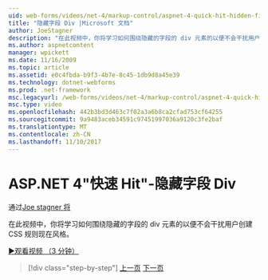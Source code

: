 ```yaml
---
uid: web-forms/videos/net-4/markup-control/aspnet-4-quick-hit-hidden-field-divs
title: "隐藏字段 Div |Microsoft 文档"
author: JoeStagner
description: "在此视频中，你将学习如何围绕隐藏的字段的 div 元素的以便不会干扰用户创建 CSS 规则现在风格。"
ms.author: aspnetcontent
manager: wpickett
ms.date: 11/16/2009
ms.topic: article
ms.assetid: e0c4fbda-b9f3-4b7e-8c45-1db9d8a45e39
ms.technology: dotnet-webforms
ms.prod: .net-framework
msc.legacyurl: /web-forms/videos/net-4/markup-control/aspnet-4-quick-hit-hidden-field-divs
msc.type: video
ms.openlocfilehash: 442b3bd3d463c7f02a3a6b8ca2cfad753cf64255
ms.sourcegitcommit: 9a9483aceb34591c97451997036a9120c3fe2baf
ms.translationtype: MT
ms.contentlocale: zh-CN
ms.lasthandoff: 11/10/2017
---
```

<a name="aspnet-4-quick-hit---hidden-field-divs"></a>ASP.NET 4"快速 Hit"-隐藏字段 Div
====================
通过[Joe stagner 将](https://github.com/JoeStagner)

在此视频中，你将学习如何围绕隐藏的字段的 div 元素的以便不会干扰用户创建 CSS 规则现在风格。

[&#9654;观看视频 （3 分钟）](https://channel9.msdn.com/Blogs/ASP-NET-Site-Videos/aspnet-4-quick-hit-hidden-field-divs)

>[!div class="step-by-step"]
[上一页](aspnet-4-quick-hit-tableless-menu-control.md)
[下一页](aspnet-4-quick-hit-disabled-control-styling.md)
